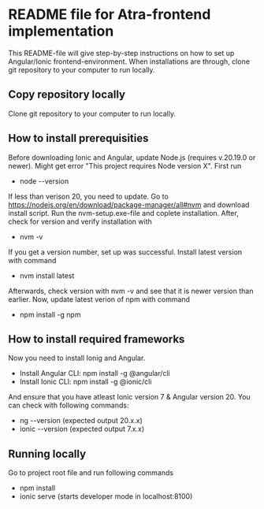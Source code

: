# README file for Atra-frontend implementation

This README-file will give step-by-step instructions on how to set up Angular/Ionic frontend-environment. When installations are through, clone git repository to your computer to run locally.

## Copy repository locally

Clone git repository to your computer to run locally.

## How to install prerequisities

Before downloading Ionic and Angular, update Node.js (requires v.20.19.0 or newer). Might get error "This project requires Node version X". First run

- node --version

If less than verison 20, you need to update. Go to https://nodejs.org/en/download/package-manager/all#nvm and download install script. Run the nvm-setup.exe-file and coplete installation. After, check for version and verify installation with

- nvm -v

If you get a version number, set up was successful. Install latest version with command

- nvm install latest

Afterwards, check version with nvm -v and see that it is newer version than earlier. Now, update latest verion of npm with command

- npm install -g npm

## How to install required frameworks

Now you need to install Ionig and Angular.

- Install Angular CLI: npm install -g @angular/cli
- Install Ionic CLI: npm install -g @ionic/cli

And ensure that you have atleast Ionic version 7 & Angular version 20. You can check with following commands:

- ng --version (expected output 20.x.x)
- ionic --version (expected output 7.x.x)

## Running locally

Go to project root file and run following commands

- npm install
- ionic serve (starts developer mode in localhost:8100)
